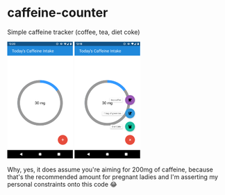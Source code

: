 # caffeine-counter
Simple caffeine tracker (coffee, tea, diet coke)

<img src="./screenshot_collapsed.png" width="30%" height="30%">
<img src="./screenshot_expanded.png" width="30%" height="30%">

Why, yes, it does assume you're aiming for 200mg of caffeine, because that's the recommended amount for pregnant ladies and I'm asserting my personal constraints onto this code :joy: 
